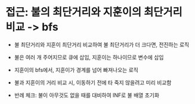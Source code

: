 # 접근: 불의 최단거리와 지훈이의 최단거리 비교 -> bfs

- 불 최단거리와 지훈이 최단거리 비교하여 불 최단거리가 더 크다면, 전진하는 로직

- 불은 여러 개 주어지므로 큐에 삽입, 지훈이는 하나이므로 변수에 삽입

- 지훈이의 bfs에서, 지훈이가 경계를 넘어 빠져나오는 로직

- 불과 지훈이의 거리 비교 시, 이동하기 전에 타 죽지 않을려고 미리 비교함

- 반례 체크: 불이 아무것도 없을 때를 대비하여 INF로 불 배열 초기화